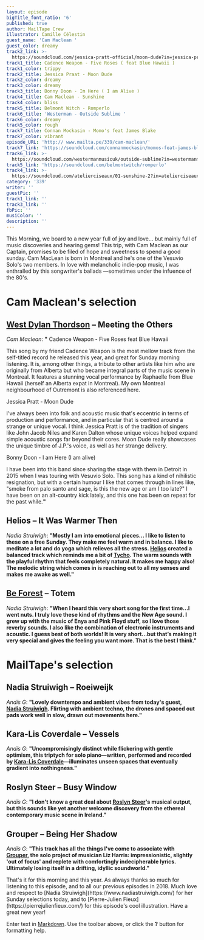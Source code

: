 ```yaml
---
layout: episode
bigTitle_font_ratio: '6'
published: true
author: MailTape Crew
illustrator: Camille Célestin
guest_name: 'Cam Maclean '
guest_color: dreamy
track2_link: >-
  https://soundcloud.com/jessica-pratt-official/moon-dude?in=jessica-pratt-official/sets/on-your-own-love-again-1
track1_title: Cadence Weapon - Five Roses ( feat Blue Hawaii )
track1_color: trippy
track2_title: Jessica Praat - Moon Dude
track2_color: dreamy
track3_color: dreamy
track3_title: Bonny Doon - Im Here ( I am Alive )
track4_title: Cam Maclean - Sunshine
track4_color: bliss
track5_title: Belmont Witch - Romperlo
track6_title: 'Westerman - Outside Sublime '
track6_color: dreamy
track5_color: rough
track7_title: Connan Mockasin - Momo's feat James Blake
track7_color: vibrant
episode_URL: 'http:// www.mailta.pe/339/cam-maclean/'
track7_link: 'https://soundcloud.com/connanmockasin/momos-feat-james-blake'
track6_link: >-
  https://soundcloud.com/westermanmusicuk/outside-sublime?in=westermanmusicuk/sets/ark-ep
track5_link: 'https://soundcloud.com/belmontwitch/romperlo'
track4_link: >-
  https://soundcloud.com/atelierciseaux/01-sunshine-2?in=atelierciseaux/sets/ac41-cam-maclean-wait-for-love-1
category: '339'
writer: ''
guestPic: ''
track1_link: ''
track3_link: ''
fbPic: ''
musiColor: ''
description: ''
---
```

<p id="introduction">This Morning, we board to a new year full of joy and love...  but mainly full of music discoveries and hearing gems! This trip, with Cam Maclean as our Captain, promises to be filed of hope and sweetness to spend a good sunday. 
Cam MacLean is born in Montreal and he's one of the Vesuvio Solo's two members. In love with melancholic indie-pop music, I was enthralled by this songwriter's ballads —sometimes under the infuence of the 80's.</p>


# Cam Maclean's selection

## [West Dylan Thordson](https://en.wikipedia.org/wiki/West_Dylan_Thordson) – Meeting the Others
_Cam Maclean_: **"** Cadence Weapon - Five Roses feat Blue Hawaii

This song by my friend Cadence Weapon is the most mellow track from the self-titled record he released this year, and great for Sunday morning listening. It is, among other things, a tribute to other artists like him who are originally from Alberta but who became integral parts of the music scene in Montreal. It features a stunning vocal performance by Raphaelle from Blue Hawaii (herself an Alberta expat in Montreal). My own Montreal neighbourhood of Outremont is also referenced here.

Jessica Pratt - Moon Dude

I've always been into folk and acoustic music that's eccentric in terms of production and performance, and in particular that is centred around a strange or unique vocal. I think Jessica Pratt is of the tradition of singers like John Jacob Niles and Karen Dalton whose unique voices helped expand simple acoustic songs far beyond their cores. Moon Dude really showcases the unique timbre of J.P.'s voice, as well as her strange delivery.

Bonny Doon - I am Here (I am alive)

I have been into this band since sharing the stage with them in Detroit in 2015 when I was touring with Vesuvio Solo. This song has a kind of nihilistic resignation, but with a certain humour I like that comes through in lines like, "smoke from palo santo and sage, is this the new age or am I too late?" I have been on an alt-country kick lately, and this one has been on repeat for the past while.**"**

## Helios – It Was Warmer Then
_Nadia Struiwigh_: **"**Mostly I am into emotional pieces... I like to listen to these on a free Sunday. They make me feel warm and in balance. I like to meditate a lot and do yoga which relieves all the stress. [Helios](https://www.unseen-music.com/) created a balanced track which reminds me a bit of [Tycho](http://tychomusic.com/). The warm sounds with the playful rhythm that feels completely natural. It makes me happy also! The melodic string which comes in is reaching out to all my senses and makes me awake as well.**"**

## [Be Forest](https://beforest.bandcamp.com/) – Totem
_Nadia Struiwigh_: **"**When I heard this very short song for the first time...I went nuts. I truly love these kind of rhythms and the New Age sound. I grew up with the music of Enya and Pink Floyd stuff, so I love those reverby sounds. I also like the combination of electronic instruments and acoustic. I guess best of both worlds! It is very short...but that’s making it very special and gives the feeling you want more. That is the best I think.**"**


# MailTape's selection

## Nadia Struiwigh – Roeiweijk
_Anaïs G_: **"**Lovely downtempo and ambient vibes from today's guest, [Nadia Struiwigh](https://www.nadiastruiwigh.com/). Flirting with ambient techno, the drones and spaced out pads work well in slow, drawn out movements here.**"**

## Kara-Lis Coverdale – Vessels
_Anaïs G_: **"**Uncompromisingly distinct while flickering with gentle optimism, this triptych for solo piano—written, performed and recorded by [Kara-Lis Coverdale](https://soundcloud.com/klissay)—illuminates unseen spaces that eventually gradient into nothingness.**"**

## Roslyn Steer – Busy Window
_Anaïs G_: **"**I don't know a great deal about [Roslyn Steer](https://soundcloud.com/ros-steer)'s musical output, but this sounds like yet another welcome discovery from the ethereal contemporary music scene in Ireland.**"**

## Grouper – Being Her Shadow
_Anaïs G_: **"**This track has all the things I've come to associate with [Grouper](http://www.repeatingpattern.com/), the solo project of musician Liz Harris: impressionistic, slightly 'out of focus' and replete with comfortingly indecipherable lyrics. Ultimately losing itself in a drifting, idyllic soundworld.**"**


<p id="outroduction">That's it for this morning and this year. As always thanks so much for listening to this episode, and to all our previous episodes in 2018. Much love and respect to [Nadia Struiwigh](https://www.nadiastruiwigh.com/) for her Sunday selections today, and to [Pierre-Julien Fieux](https://pierrejulienfieux.com/) for this episode's cool illustration. Have a great new year!</p>


Enter text in [Markdown](http://daringfireball.net/projects/markdown/). Use the toolbar above, or click the **?** button for formatting help.
